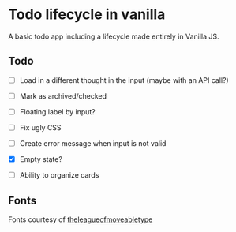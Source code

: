 # Todo lifecycle in vanilla
A basic todo app including a lifecycle made entirely in Vanilla JS.

## Todo

- [ ] Load in a different thought in the input (maybe with an API call?)
- [ ] Mark as archived/checked
- [ ] Floating label by input?
- [ ] Fix ugly CSS
- [ ] Create error message when input is not valid
- [X] Empty state?
- [ ] Ability to organize cards


## Fonts
Fonts courtesy of [theleagueofmoveabletype](https://www.theleagueofmoveabletype.com/)

